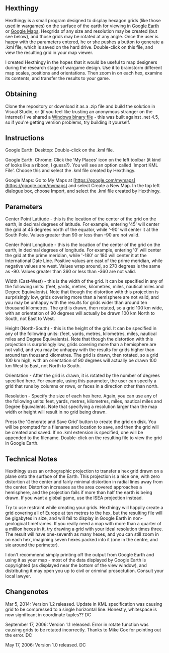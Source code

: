 Hexthingy
---------

Hexthingy is a small program designed to display hexagon grids (like those used in wargames) on the surface of the earth for viewing in [Google Earth](http://earth.google.com/) or [Google Maps](https://google.com/mymaps).  Hexgrids of any size and resolution may be created (but see below), and those grids may be rotated at any angle.  Once the user is happy with the parameters entered, he or she pushes a button to generate a .kml file, which is saved on the hard drive.  Double-click on this file, and view the resulting grid in your map viewer.

I created Hexthingy in the hopes that it would be useful to map designers during the research stage of wargame design.  Use it to brainstorm different map scales, positions and orientations. Then zoom in on each hex, examine its contents, and transfer the results to your game.

Obtaining
---------

Clone the repository or download it as a .zip file and build the solution in Visual Studio, or (if you feel like trusting an anonymous stranger on the internet) I've shared a [Windows binary file](https://drive.google.com/open?id=1Fb4GG01bL4xLriSYI9bhcSQZh8IcJAFX) - this was built against .net 4.5, so if you're getting version problems, try building it yourself.

Instructions
------------

Google Earth: Desktop:  Double-click on the .kml file.

Google Earth: Chrome:  Click the 'My Places' icon on the left toolbar (it kind of looks like a ribbon, I guess?).  You will see an option called 'Import KML File'.  Choose this and select the .kml file created by Hexthingy.

Google Maps:  Go to My Maps at [https://google.com/mymaps](https://google.com/mymaps) and select Create a New Map.  In the top left dialogue box, choose Import, and select the .kml file created by Hexthingy.


Parameters
----------

Center Point Latitude - this is the location of the center of the grid on the earth, in decimal degrees of latitude.  For example, entering '45' will center the grid at 45 degrees north of the equator, while '-90' will center it at the South Pole.  Values greater than 90 or less than -90 are not valid.

Center Point Longitude - this is the location of the center of the grid on the earth, in decimal degrees of longitude.  For example, entering '0' will center the grid at the prime meridian, while '-180' or 180 will center it at the International Date Line.  Positive values are east of the prime meridian, while negative values are west.  Values wrap around, so 270 degrees is the same as -90.  Values greater than 360 or less than -360 are not valid.

Width (East-West) - this is the width of the grid.  It can be specified in any of the following units: (feet, yards, metres, kilometres, miles, nautical miles and Degree Equivalents).  Note that though the distortion with this projection is surprisingly low, grids covering more than a hemisphere are not valid, and you may be unhappy with the results for grids wider than around ten thousand kilometres.  The grid is drawn, then rotated, so a grid 100 km wide, with an orientation of 90 degrees will actually be drawn 100 km North to South, not East to West.

Height (North-South) - this is the height of the grid.  It can be specified in any of the following units: (feet, yards, metres, kilometres, miles, nautical miles and Degree Equivalents).  Note that though the distortion with this projection is surprisingly low, grids covering more than a hemisphere are not valid, and you may be unhappy with the results for grids higher than around ten thousand kilometres.  The grid is drawn, then rotated, so a grid 100 km high, with an orientation of 90 degrees will actually be drawn 100 km West to East, not North to South.

Orientation - After the grid is drawn, it is rotated by the number of degrees specified here. For example, using this parameter, the user can specify a grid that runs by columns or rows, or faces in a direction other than north.

Resolution - Specify the size of each hex here.  Again, you can use any of the following units: feet, yards, metres, kilometres, miles, nautical miles and Degree Equivalents.  Note that specifying a resolution larger than the map width or height will result in no grid being drawn.

Press the 'Generate and Save Grid' button to create the grid on disk.  You will be prompted for a filename and location to save, and then the grid will be created and saved.  If no .kml extension is specified, one will be appended to the filename.  Double-click on the resulting file to view the grid in Google Earth.

Technical Notes
---------------

Hexthingy uses an orthographic projection to transfer a hex grid drawn on a plane onto the surface of the Earth.  This projection is a nice one, with zero distortion at the center and fairly minimal distortion in radial lines away from the center.  Distortion increases as the area covered approaches a hemisphere, and the projection fails if more than half the earth is being drawn.  If you want a global game, use the ISEA projection instead.

Try to use restraint while creating your grids.  Hexthingy will happily create a grid covering all of Europe at ten metres to the hex, but the resulting file will be gigabytes in size, and will fail to display in Google Earth in non-geological timeframes.   If you really need a map with more than a quarter of a million hexes in it, try drawing a grid with your ideal resolution times three. The result will have one-seventh as many hexes, and you can still zoom in on each hex, imagining seven hexes packed into it (one in the centre, and six around the perimeter).

I don't recommend simply printing off the output from Google Earth and using it as your map - most of the data displayed by Google Earth is copyrighted (as displayed near the bottom of the view window), and distributing it may open you up to civil or criminal prosectution.  Consult your local lawyer.

Changenotes
-----------

Mar 5, 2014:
Version 1.2 released.  Update in KML specification was causing grid to be compressed to a single horizontal line.  Honestly, whitespace is now significant in coordinate tuples??  DC

September 17, 2006:
Version 1.1 released.  Error in rotate function was causing grids to be rotated incorrectly.  Thanks to Mike Cox for pointing out the error.  DC

May 17, 2006:
Version 1.0 released.  DC

